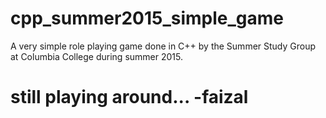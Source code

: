 # cpp_summer2015_simple_game
A very simple role playing game done in C++ by the Summer Study Group at Columbia College during summer 2015. 
# still playing around... -faizal
